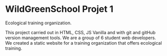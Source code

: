 # WildGreenSchool Projet 1

Ecological training organization.

This project carried out in HTML, CSS, JS Vanilla and with git and gitHub version management tools.
We are a group of 6 student web developers.
We created a static website for a training organization that offers ecological training.
